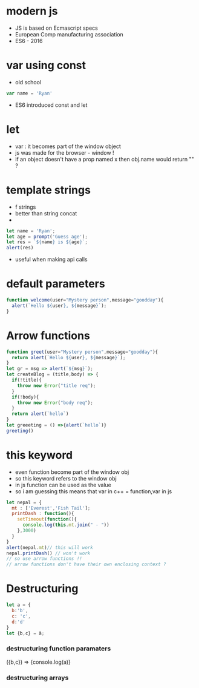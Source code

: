 # modern js
- JS is based on Ecmascript specs
- European Comp manufacturing association
- ES6 - 2016
# var using const
- old school
```js
var name = 'Ryan'
```
- ES6 introduced const and let
# let
- var : it becomes part of the window object
- js was made for the browser - window !
- if an object doesn't have a prop named x then obj.name would return "" ?
# template strings
- f strings
- better than string concat
- 
```js
let name = 'Ryan';
let age = prompt('Guess age');
let res = `${name} is ${age}`;
alert(res)
```
- useful when making api calls
# default parameters
```js
function welcome(user="Mystery person",message="goodday"){
  alert(`Hello ${user}, ${message}`);
}
```
# Arrow functions
```js
function greet(user="Mystery person",message="goodday"){
  return alert(`Hello ${user}, ${message}`);
}
let gr = msg => alert(`${msg}`);
let createBlog = (title,body) => {
  if(!title){
    throw new Error("title req");
  }
  if(!body){
    throw new Error("body req");
  }
  return alert(`hello`)
}
let greeeting = () =>{alert(`hello`)}
greeting()
```
# this keyword 
- even function become part of the window obj
- so this keyword refers to the window obj
- in js function can be used as the value 
- so i am guessing this means that var in c++ = function,var in js
```js
let nepal = {
  mt : ['Everest','Fish Tail'];
  printDash : function(){
    setTimeout(function(){
      console.log(this.mt.join(" - "))
    },3000)
  }
}
alert(nepal.mt)// this will work
nepal.printDash() // won't work
// so use arrow functions !!
// arrow functions don't have their own enclosing context ?
```
# Destructuring 
```js
let a = {
  b:'b',
  c: 'c',
  d:'d'
}
let {b,c} = ä;
```
### destructuring function paramaters
({b,c}) => {console.log(a)}

### destructuring arrays






